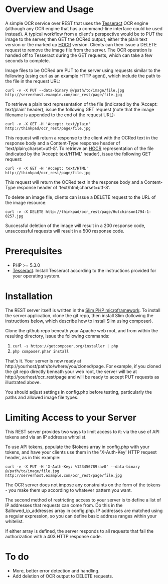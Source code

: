 # Overview and Usage

A simple OCR service over REST that uses the [Tesseract](http://code.google.com/p/tesseract-ocr/) OCR engine (although any OCR engine that has a command-line interface could be used instead). A typical workflow from a client's perspective would be to PUT the image to the server, then GET the OCRed output, either the plain text version or the marked up [HOCR](http://en.wikipedia.org/wiki/HOCR) version. Clients can then issue a DELETE request to remove the image file from the server. The OCR operation is handed off to Tesseract during the GET requests, which can take a few seconds to complete.

Image files to be OCRed are PUT to the server using requests similar to the following (using curl as an example HTTP agent), which include the path to the file in the request URL:

```
curl -v -X PUT --data-binary @/path/to/image/file.jpg http://serverhost.example.com/ocr_rest/page/file.jpg
```

To retrieve a plain text representation of the file (indicated by the 'Accept: text/plain' header), issue the following GET request (note that the image filename is appended to the end of the request URL):

```
curl -v -X GET -H 'Accept: text/plain' http://thinkpad/ocr_rest/page/file.jpg
```
This request will return a response to the client with the OCRed text in the response body and a Content-Type response header of 'text/plain;charset=utf-8'. To retrieve an [HOCR](http://en.wikipedia.org/wiki/HOCR) representation of the file (indicated by the 'Accept: text/HTML' header), issue the following GET request:

```
curl -v -X GET -H 'Accept: text/HTML' http://thinkpad/ocr_rest/page/file.jpg
```
This request will return the OCRed text in the response body and a Content-Type response header of 'text/html;charset=utf-8'.

To delete an image file, clients can issue a DELETE request to the URL of the image resource:

```
curl -v -X DELETE http://thinkpad/ocr_rest/page/Hutchinson1794-1-0257.jpg
```

Successful deletion of the image will result in a 200 response code, unsuccessful requests will result in a 500 response code.

# Prerequisites

* PHP >= 5.3.0
* [Tesseract](http://code.google.com/p/tesseract-ocr/). Install Tesseract according to the instructions provided for your operating system.

# Installation

The REST server itself is written in the [Slim PHP microframework](http://www.slimframework.com/). To install the server application, clone the git repo, then install Slim (following the instructions below, which describe how to install Slim using composer).

Clone the github repo beneath your Apache web root, and from within the resulting directory, issue the following commands:

1. ```curl -s https://getcomposer.org/installer | php```
2. ```php composer.phar install```

That's it. Your server is now ready at http://yourhost/path/to/where/you/cloned/page. For example, if you cloned the git repo directly beneath your web root, the server will be at http://yourhost/ocr_rest/page and will be ready to accept PUT requests as illustrated above.

You should adjust settings in config.php before testing, particularly the paths and allowed image file types.

# Limiting Access to your Server

This REST server provides two ways to limit access to it: via the use of API tokens and via an IP addresss whitelist.

To use API tokens, populate the $tokens array in config.php with your tokens, and have your clients use them in the 'X-Auth-Key' HTTP request header, as in this example:

```
curl -v -X PUT -H 'X-Auth-Key: %123456789rav0' --data-binary @/path/to/image/file.jpg http://serverhost.example.com/ocr_rest/page/file.jpg
```

The OCR server does not impose any constraints on the form of the tokens - you make them up according to whatever pattern you want.

The second method of restricting access to your server is to define a list of IP addresses that requests can come from. Do this in the $allowed_ip_addresses array in config.php. IP addresses are matched using a regular expression, so you can define basic address ranges within your whitelist.

If either array is defined, the server responds to all requests that fail the authorization with a 403 HTTP response code.

# To do

* More, better error detection and handling.
* Add deletion of OCR output to DELETE requests.
